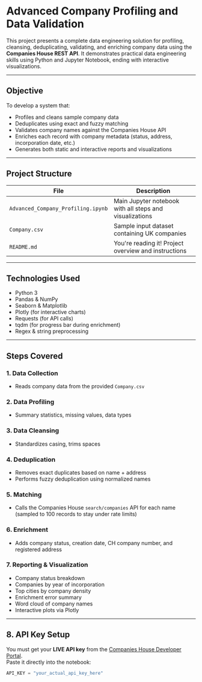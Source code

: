 # Advanced Company Profiling and Data Validation

This project presents a complete data engineering solution for profiling, cleansing, deduplicating, validating, and enriching company data using the **Companies House REST API**. It demonstrates practical data engineering skills using Python and Jupyter Notebook, ending with interactive visualizations.

---

## Objective

To develop a system that:
- Profiles and cleans sample company data
- Deduplicates using exact and fuzzy matching
- Validates company names against the Companies House API
- Enriches each record with company metadata (status, address, incorporation date, etc.)
- Generates both static and interactive reports and visualizations

---

## Project Structure

| File | Description |
|------|-------------|
| `Advanced_Company_Profiling.ipynb` | Main Jupyter notebook with all steps and visualizations |
| `Company.csv` | Sample input dataset containing UK companies |
| `README.md` | You're reading it! Project overview and instructions |

---

## Technologies Used

- Python 3
- Pandas & NumPy
- Seaborn & Matplotlib
- Plotly (for interactive charts)
- Requests (for API calls)
- tqdm (for progress bar during enrichment)
- Regex & string preprocessing

---

## Steps Covered

### 1. Data Collection
- Reads company data from the provided `Company.csv`

### 2. Data Profiling
- Summary statistics, missing values, data types

### 3. Data Cleansing
- Standardizes casing, trims spaces

### 4. Deduplication
- Removes exact duplicates based on name + address
- Performs fuzzy deduplication using normalized names

### 5. Matching
- Calls the Companies House `search/companies` API for each name (sampled to 100 records to stay under rate limits)

### 6. Enrichment
- Adds company status, creation date, CH company number, and registered address

### 7. Reporting & Visualization
- Company status breakdown
- Companies by year of incorporation
- Top cities by company density
- Enrichment error summary
- Word cloud of company names
- Interactive plots via Plotly

---

## 8. API Key Setup

You must get your **LIVE API key** from the [Companies House Developer Portal](https://developer.company-information.service.gov.uk/manage-applications).  
Paste it directly into the notebook:

```python
API_KEY = "your_actual_api_key_here"
